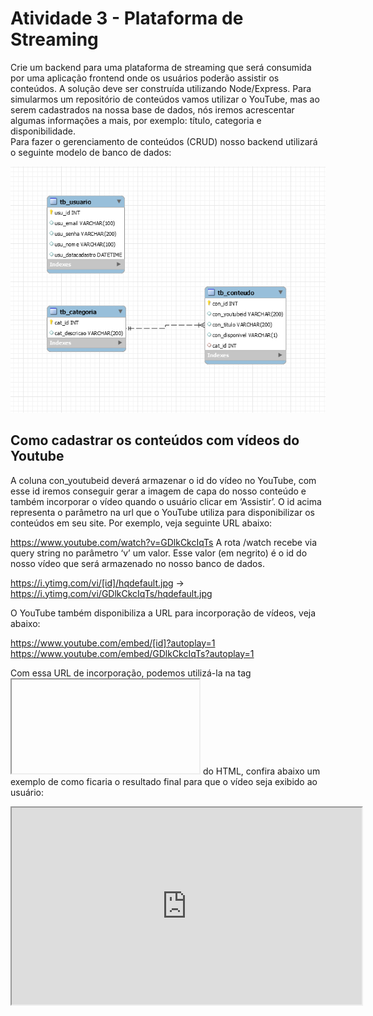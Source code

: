 # Atividade 3 - Plataforma de Streaming

Crie um backend para uma plataforma de streaming que será consumida por uma aplicação frontend onde os usuários poderão assistir os conteúdos. A solução deve ser construída utilizando Node/Express.
Para simularmos um repositório de conteúdos vamos  utilizar o YouTube, mas ao serem cadastrados na nossa base de dados, nós iremos acrescentar algumas informações a mais, por exemplo: título, categoria e disponibilidade. <br>
Para fazer o gerenciamento de conteúdos (CRUD) nosso backend utilizará o seguinte modelo de banco de dados:

![Image](bd.png)

## Como cadastrar os conteúdos com vídeos do Youtube
A coluna con_youtubeid deverá armazenar o id do vídeo no YouTube, com esse id iremos conseguir gerar a imagem de capa do nosso conteúdo e também incorporar o vídeo quando o usuário clicar em ‘Assistir’. O id acima representa o parâmetro na url que o YouTube utiliza para disponibilizar os conteúdos em seu site. Por exemplo, veja seguinte URL abaixo:

https://www.youtube.com/watch?v=GDlkCkcIqTs
A rota /watch recebe via query string no parâmetro ‘v’ um valor. Esse valor (em negrito) é o id do nosso vídeo que será armazenado no nosso banco de dados.

https://i.ytimg.com/vi/[id]/hqdefault.jpg -> https://i.ytimg.com/vi/GDlkCkcIqTs/hqdefault.jpg
 
O YouTube também disponibiliza a URL para incorporação de vídeos, veja abaixo:

https://www.youtube.com/embed/[id]?autoplay=1 https://www.youtube.com/embed/GDlkCkcIqTs?autoplay=1

Com essa URL de incorporação, podemos utilizá-la na tag <iframe></iframe> do HTML, confira abaixo um exemplo de como ficaria o resultado final para que o vídeo seja exibido ao usuário:

<iframe width="560" height="315" allow='autoplay' src="https://www.youtube.com/embed/GDlkCkcIqTs?autoplay=1"</iframe>

## Endpoints a serem implementados
Para o gerenciamento de conteúdos a API deverá dispor dos seguintes endpoints:
- Consultar de conteúdos (/conteudos) [GET]
- Cadastrar conteúdo (/conteudos) [POST]
- Alterar conteúdo (/conteudos) [PUT]
- Deletar conteúdo (/conteudos/:id-exclusao) [DELETE]
- Obter um conteudo (/conteudos/:id-conteudo) [GET]

Além disso, outros endpoints devem ser implementados para:
- Consultar categorias (/categorias) [GET]
- Retornar HTML de vídeo incorporado (/conteudos/assistir/id-conteudo) [GET]
- Retornar HTML da imagem capa do vídeo (/conteudos/capa/id-conteudo) [GET]

A rota /assistir/id-conteudo deverá fazer o retorno de HTML com o link do vídeo no youtube. <br>
Exemplo:
```
res.setHeader('Content-Type', 'text/html')
res.send(`<iframe width="560" height="315" allow='autoplay' src="https://www.youtube.com/embed/GDlkCkcIqTs?autoplay=1"</iframe>`)
```
/conteudos/capa/id-conteudo
```
res.setHeader('Content-Type', 'text/html')
res.send(`<img src="https://i.ytimg.com/vi/GDlkCkcIqTs/hqdefault.jpg"/>`)
```

Além disso, implemente também uma autenticação via JWT para proteger todos os endpoints. O token da nossa API deverá ser gerado através da rota /auth/token e retornado no corpo da resposta em uma propriedade chamada "chave".<br>
Exemplo:<br>
```
{
  chave: 12345  
}
```
O middleware deverá fazer a validação através do cabeçalho da requisição (Utilize a propriedade req.headers.authorization)

Todos esses endpoints deverão estar devidamente documentados em uma rota do sistema que deve se chamar /docs. A documentação deverá conter:</br>
- Tag </br>
- Sumário </br>
- Parâmetros </br>
- Códigos de retorno </br>
- Esquema de segurança (Autenticação)</br>

